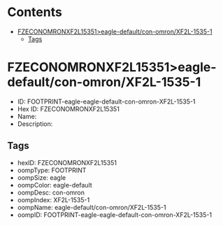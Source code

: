 



Contents
========

* [FZECONOMRONXF2L15351>eagle-default/con-omron/XF2L-1535-1](#fzeconomronxf2l15351eagle-defaultcon-omronxf2l-1535-1)
	* [Tags](#tags)

# FZECONOMRONXF2L15351>eagle-default/con-omron/XF2L-1535-1

- ID: FOOTPRINT-eagle-eagle-default-con-omron-XF2L-1535-1
- Hex ID: FZECONOMRONXF2L15351
- Name: 
- Description: 

## Tags

- hexID: FZECONOMRONXF2L15351
- oompType: FOOTPRINT
- oompSize: eagle
- oompColor: eagle-default
- oompDesc: con-omron
- oompIndex: XF2L-1535-1
- oompName: eagle-default/con-omron/XF2L-1535-1
- oompID: FOOTPRINT-eagle-eagle-default-con-omron-XF2L-1535-1
